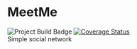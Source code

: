 # MeetMe

<img src="https://ci.appveyor.com/api/projects/status/o9fo3dvaui4ap5kt?svg=true" alt="Project Build Badge">
<a href='https://coveralls.io/github/Warez-VD/MeetMe?branch=master'><img src='https://coveralls.io/repos/github/Warez-VD/MeetMe/badge.svg?branch=master' alt='Coverage Status' /></a>
<div>Simple social network</div>

